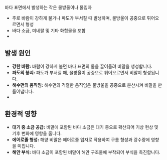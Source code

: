  바다 표면에서 발생하는 작은 물방울이나 물입자

- 주로 바람이 강하게 불거나 파도가 부서질 때 발생하며, 물방울이 공중으로 튀어오르면서 형성
- 바다 소금, 미네랄 및 기타 화합물을 포함 
- 
## 발생 원인 
-  **강한 바람:** 바람이 강하게 불면 바다 표면의 물을 끌어올려 비말을 생성합니다. 
- **파도의 붕괴:** 파도가 부서질 때, 물방울이 공중으로 튀어오르면서 비말이 형성됩니다. 
- **해수면의 움직임:** 해수면의 격렬한 움직임은 물방울을 공중으로 분산시켜 비말을 만들어냅니다.
- 
## 환경적 영향 
- **대기 중 소금 공급:** 비말에 포함된 바다 소금은 대기 중으로 확산되어 기상 현상 및 기후 변화에 영향을 줍니다. 
- **에어로졸 형성:** 해양 비말은 에어로졸 입자로 작용하여 구름 형성과 강수량에 영향을 미칩니다. 
- **해안 부식:** 바다 소금이 포함된 비말이 해안 구조물에 부착되어 부식을 촉진합니다. 